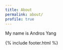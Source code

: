 ```yaml
---
title: About
permalink: about/
profile: true
---
```


My name is Andros Yang

{% include footer.html %}